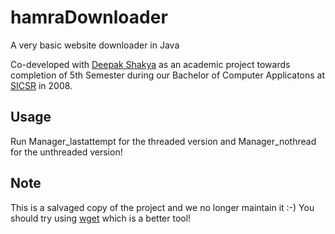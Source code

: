 hamraDownloader
===============
A very basic website downloader in Java

Co-developed with [Deepak Shakya](http://https//in.linkedin.com/pub/deepak-shakya/a/620/404) as an academic project towards completion of 5th Semester during our Bachelor of Computer Applicatons at [SICSR](http://sicsr.ac.in) in 2008.

Usage
-----

Run Manager_lastattempt for the threaded version and Manager_nothread for the unthreaded version!


Note
----
This is a salvaged copy of the project and we no longer maintain it :-)
You should try using [wget](https://www.gnu.org/software/wget/manual/wget.html) which is a better tool!
